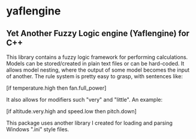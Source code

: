 yaflengine
==========

Yet Another Fuzzy Logic engine (Yaflengine) for C++
---------------------------------------------------

This library contains a fuzzy logic framework for performing calculations. Models can be stored/created in plain text files or can be hard-coded. It allows model nesting, where the output of some model becomes the input of another. The rule system is pretty easy to grasp, with sentences like:

[if temperature.high then fan.full_power]

It also allows for modifiers such "very" and "little". An example:

[if altitude.very.high and speed.low then pitch.down]

This package uses another library I created for loading and parsing Windows ".ini" style files.
